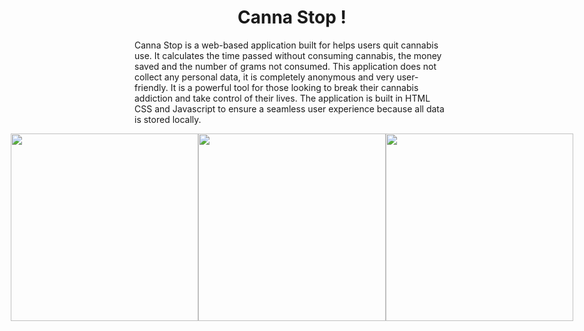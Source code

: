 <h1 align="center">Canna Stop !</h1>

Canna Stop is a web-based application built for helps users quit cannabis use. It calculates the time passed without consuming cannabis, the money saved and the number of grams not consumed. This application does not collect any personal data, it is completely anonymous and very user-friendly. It is a powerful tool for those looking to break their cannabis addiction and take control of their lives. The application is built in HTML CSS and Javascript to ensure a seamless user experience because all data is stored locally.

<div style="display:flex; justify-content: center; align-items:center">
<img width="300" src="https://i.postimg.cc/q7D6Czt8/principal-removebg-preview.png">
<img width="300" src="https://i.postimg.cc/05F0SV6H/question-removebg-preview.png">
<img width="300" src="https://i.postimg.cc/qMGcF4bW/aide-removebg-preview.png">
</div>


